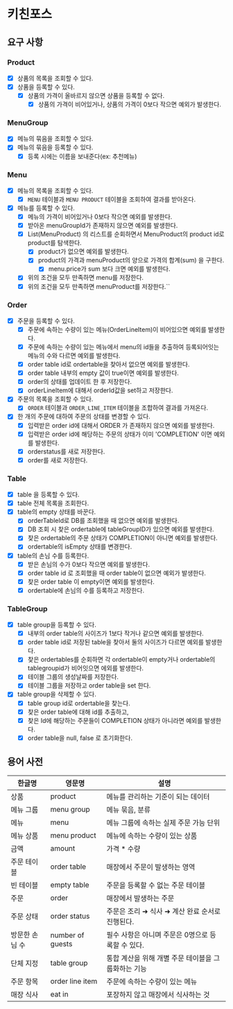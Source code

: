 # 키친포스

## 요구 사항

### Product

- [x] 상품의 목록을 조회할 수 있다.
- [x] 상품을 등록할 수 있다.
    - [x] 상품의 가격이 올바르지 않으면 상품을 등록할 수 없다.
        - [x] 상품의 가격이 비어있거나, 상품의 가격이 0보다 작으면 예외가 발생한다.

### MenuGroup

- [x] 메뉴의 묶음을 조회할 수 있다.
- [x] 메뉴의 묶음을 등록할 수 있다.
    - [x] 등록 시에는 이름을 보내준다(ex: 추천메뉴)

### Menu

- [x] 메뉴의 목록을 조회할 수 있다.
    - [x] `MENU` 테이블과 `MENU PRODUCT` 테이블을 조회하여 결과를 받아온다.
- [x] 메뉴를 등록할 수 있다.
    - [x] 메뉴의 가격이 비어있거나 0보다 작으면 예외를 발생한다.
    - [x] 받아온 menuGroupId가 존재하지 않으면 예외를 발생한다.
    - [x] List(MenuProduct) 의 리스트를 순회하면서 MenuProduct의 product id로 product를 탐색한다.
        - [x] product가 없으면 예외를 발생한다.
        - [x] product의 가격과 menuProduct의 양으로 가격의 합계(sum) 을 구한다.
            - [x] menu.price가 sum 보다 크면 예외를 발생한다.
    - [x] 위의 조건을 모두 만족하면 menu를 저장한다.
    - [x] 위의 조건을 모두 만족하면 menuProduct를 저장한다.``

### Order

- [x] 주문을 등록할 수 있다.
    - [x] 주문에 속하는 수량이 있는 메뉴(OrderLineItem)이 비어있으면 예외를 발생한다.
    - [x] 주문에 속하는 수량이 있는 메뉴에서 menu의 id들을 추출하여 등록되어잇는 메뉴의 수와 다르면 예외를 발생한다.
    - [x] order table id로 ordertable을 찾아서 없으면 예외를 발생한다.
    - [x] order table 내부의 empty 값이 true이면 예외를 발생한다.
    - [x] order의 상태를 업데이트 한 후 저장한다.
    - [x] orderLineItem에 대해서 orderId값을 set하고 저장한다.
- [x] 주문의 목록을 조회할 수 있다.
    - [x] `ORDER` 테이블과 `ORDER_LINE_ITEM` 테이블을 조합하여 결과를 가져온다.
- [x] 한 개의 주문에 대하여 주문의 상태를 변경할 수 있다.
    - [x] 입력받은 order id에 대해서 ORDER 가 존재하지 않으면 예외를 발생한다.
    - [x] 입력받은 order id에 해당하는 주문의 상태가 이미 'COMPLETION' 이면 예외를 발생한다.
    - [x] orderstatus를 새로 저장한다.
    - [x] order를 새로 저장한다.

### Table

- [x] table 을 등록할 수 있다.
- [x] table 전체 목록을 조회한다.
- [x] table의 empty 상태를 바꾼다.
    - [x] orderTableId로 DB를 조회했을 때 없으면 예외를 발생한다.
    - [x] DB 조회 시 찾은 ordertable에 tableGroupID가 있으면 예외를 발생한다.
    - [x] 찾은 ordertable의 주문 상태가 COMPLETION이 아니면 예외를 발생한다.
    - [x] ordertable의 isEmpty 상태를 변경한다.
- [x] table의 손님 수를 등록한다.
    - [x] 받은 손님의 수가 0보다 작으면 예외를 발생한다.
    - [x] order table id 로 조회했을 때 order table이 없으면 예외가 발생한다.
    - [x] 찾은 order table 이 empty이면 예외를 발생한다.
    - [x] ordertable에 손님의 수를 등록하고 저장한다.

### TableGroup

- [x] table group을 등록할 수 있다.
    - [x] 내부의 order table의 사이즈가 1보다 작거나 같으면 예외를 발생한다.
    - [x] order table id로 저장된 table을 찾아서 둘의 사이즈가 다르면 예외를 발생한다.
    - [x] 찾은 ordertables를 순회하면 각 ordertable이 empty거나 ordertable의 tablegroupid가 비어잇으면 에외를 발생한다.
    - [x] 테이블 그룹의 생성날짜를 저장한다.
    - [x] 테이블 그룹을 저장하고 order table을 set 한다.
- [x] table group을 삭제할 수 있다.
    - [x] table group id로 ordertable을 찾는다.
    - [x] 찾은 order table에 대해 id를 추출하고,
    - [x] 찾은 Id에 해당하는 주문들이 COMPLETION 상태가 아니라면 예외를 발생한다.
    - [x] order table을 null, false 로 초기화한다.

## 용어 사전

| 한글명 | 영문명 | 설명 |
| --- | --- | --- |
| 상품 | product | 메뉴를 관리하는 기준이 되는 데이터 |
| 메뉴 그룹 | menu group | 메뉴 묶음, 분류 |
| 메뉴 | menu | 메뉴 그룹에 속하는 실제 주문 가능 단위 |
| 메뉴 상품 | menu product | 메뉴에 속하는 수량이 있는 상품 |
| 금액 | amount | 가격 * 수량 |
| 주문 테이블 | order table | 매장에서 주문이 발생하는 영역 |
| 빈 테이블 | empty table | 주문을 등록할 수 없는 주문 테이블 |
| 주문 | order | 매장에서 발생하는 주문 |
| 주문 상태 | order status | 주문은 조리 ➜ 식사 ➜ 계산 완료 순서로 진행된다. |
| 방문한 손님 수 | number of guests | 필수 사항은 아니며 주문은 0명으로 등록할 수 있다. |
| 단체 지정 | table group | 통합 계산을 위해 개별 주문 테이블을 그룹화하는 기능 |
| 주문 항목 | order line item | 주문에 속하는 수량이 있는 메뉴 |
| 매장 식사 | eat in | 포장하지 않고 매장에서 식사하는 것 |

